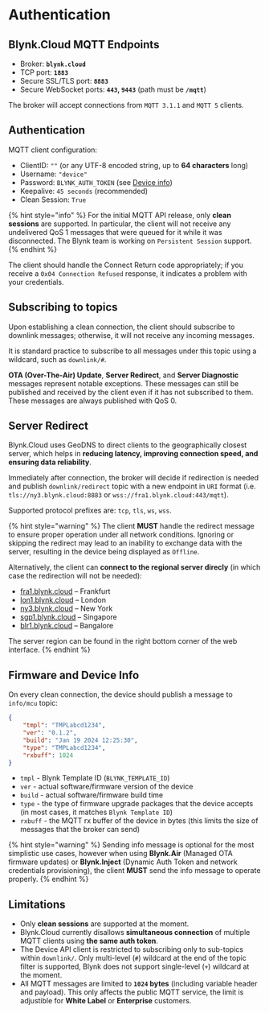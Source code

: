 # Authentication

## Blynk.Cloud MQTT Endpoints

* Broker: **`blynk.cloud`**
* TCP port: **`1883`**
* Secure SSL/TLS port: **`8883`**
* Secure WebSocket ports: **`443`, `9443`** (path must be **`/mqtt`**)

The broker will accept connections from `MQTT 3.1.1` and `MQTT 5` clients.

## Authentication

MQTT client configuration:

* ClientID: `""` (or any UTF-8 encoded string, up to **64 characters** long)
* Username: `"device"`
* Password: `BLYNK_AUTH_TOKEN` (see [Device info](../../getting-started/activating-devices/manual-device-activation.md#step-3-getting-auth-token))
* Keepalive: `45 seconds` (recommended)
* Clean Session: `True`

{% hint style="info" %}
For the initial MQTT API release, only **clean sessions** are supported. In particular, the client will not receive any undelivered QoS 1 messages that were queued for it while it was disconnected. The Blynk team is working on `Persistent Session` support.
{% endhint %}

The client should handle the Connect Return code appropriately; if you receive a `0x04 Connection Refused` response, it indicates a problem with your credentials.

## Subscribing to topics

Upon establishing a clean connection, the client should subscribe to downlink messages; otherwise, it will not receive any incoming messages.

It is standard practice to subscribe to all messages under this topic using a wildcard, such as `downlink/#`.

**OTA (Over-The-Air) Update**, **Server Redirect**, and **Server Diagnostic** messages represent notable exceptions.
These messages can still be published and received by the client even if it has not subscribed to them.
These messages are always published with QoS 0.

## Server Redirect

Blynk.Cloud uses GeoDNS to direct clients to the geographically closest server, which helps in **reducing latency, improving connection speed, and ensuring data reliability**.

Immediately after connection, the broker will decide if redirection is needed and publish `downlink/redirect` topic with a new endpoint in `URI` format (i.e. `tls://ny3.blynk.cloud:8883` or `wss://fra1.blynk.cloud:443/mqtt`).

Supported protocol prefixes are: `tcp`, `tls`, `ws`, `wss`.

{% hint style="warning" %}
The client **MUST** handle the redirect message to ensure proper operation under all network conditions.
Ignoring or skipping the redirect may lead to an inability to exchange data with the server, resulting in the device being displayed as `Offline`.

Alternatively, the client can **connect to the regional server direcly** (in which case the redirection will not be needed):

- [fra1.blynk.cloud](https://fra1.blynk.cloud/) – Frankfurt
- [lon1.blynk.cloud](https://lon1.blynk.cloud/) – London
- [ny3.blynk.cloud](https://ny3.blynk.cloud/) – New York
- [sgp1.blynk.cloud](https://sgp1.blynk.cloud/) – Singapore
- [blr1.blynk.cloud](https://blr1.blynk.cloud/) – Bangalore

The server region can be found in the right bottom corner of the web interface.
{% endhint %}

## Firmware and Device Info

On every clean connection, the device should publish a message to `info/mcu` topic:

```json
{
    "tmpl": "TMPLabcd1234",
    "ver": "0.1.2",
    "build": "Jan 19 2024 12:25:30",
    "type": "TMPLabcd1234",
    "rxbuff": 1024
}
```

* `tmpl` - Blynk Template ID (`BLYNK_TEMPLATE_ID`)
* `ver` - actual software/firmware version of the device
* `build` - actual software/firmware build time
* `type` - the type of firmware upgrade packages that the device accepts (in most cases, it matches `Blynk Template ID`)
* `rxbuff` - the MQTT rx buffer of the device in bytes (this limits the size of messages that the broker can send)

{% hint style="warning" %}
Sending info message is optional for the most simplistic use cases, however when using **Blynk.Air** (Managed OTA firmware updates) or **Blynk.Inject** (Dynamic Auth Token and network credentials provisioning), the client **MUST** send the info message to operate properly.
{% endhint %}

## Limitations

* Only **clean sessions** are supported at the moment.
* Blynk.Cloud currently disallows **simultaneous connection** of multiple MQTT clients using **the same auth token**.
* The Device API client is restricted to subscribing only to sub-topics within `downlink/`. Only multi-level (`#`) wildcard at the end of the topic filter is supported, Blynk does not support single-level (`+`) wildcard at the moment.
* All MQTT messages are limited to **`1024` bytes** (including variable header and payload). This only affects the public MQTT service, the limit is adjustible for **White Label** or **Enterprise** customers.
